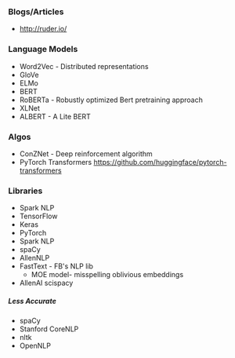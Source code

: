 ### Blogs/Articles
* http://ruder.io/

### Language Models
* Word2Vec - Distributed representations
* GloVe
* ELMo
* BERT
* RoBERTa - Robustly optimized Bert pretraining approach
* XLNet
* ALBERT - A Lite BERT

### Algos
* ConZNet - Deep reinforcement algorithm
* PyTorch Transformers https://github.com/huggingface/pytorch-transformers

### Libraries
* Spark NLP
* TensorFlow
* Keras
* PyTorch
* Spark NLP
* spaCy
* AllenNLP
* FastText - FB's NLP lib
  * MOE model- misspelling oblivious embeddings
* AllenAI scispacy

##### Less Accurate 
* spaCy
* Stanford CoreNLP
* nltk
* OpenNLP











